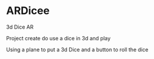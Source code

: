 # ARDicee
3d Dice AR

Project create do use a dice in 3d and play

Using a plane to put a 3d Dice and a button to roll the dice
